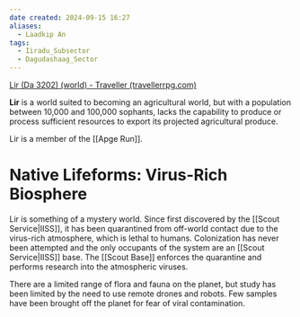 ```yaml
---
date created: 2024-09-15 16:27
aliases:
  - Laadkip An
tags:
  - Iiradu_Subsector
  - Dagudashaag_Sector
---
```


[Lir (Da 3202) (world) - Traveller (travellerrpg.com)](https://wiki.travellerrpg.com/Lir_(Da_3202)_(world))

**Lir** is a world suited to becoming an agricultural world, but with a population between 10,000 and 100,000 sophants, lacks the capability to produce or process sufficient resources to export its projected agricultural produce.

Lir is a member of the [[Apge Run]].

# Native Lifeforms: Virus-Rich Biosphere

Lir is something of a mystery world. Since first discovered by the [[Scout Service|IISS]], it has been quarantined from off-world contact due to the virus-rich atmosphere, which is lethal to humans. Colonization has never been attempted and the only occupants of the system are an [[Scout Service|IISS]] base. The [[Scout Base]] enforces the quarantine and performs research into the atmospheric viruses.

There are a limited range of flora and fauna on the planet, but study has been limited by the need to use remote drones and robots. Few samples have been brought off the planet for fear of viral contamination.
